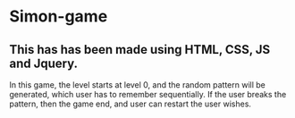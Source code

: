 # Simon-game
## This has has been made using HTML, CSS, JS and Jquery. 
In this game, the level starts at level 0, and the random pattern will be generated, which user has to remember sequentially. If the user breaks the pattern, then the game end, and user can restart the user wishes.
